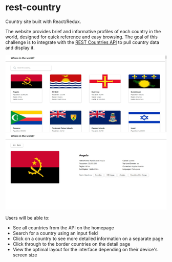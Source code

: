 # rest-country

Country site built with React/Redux.

The website provides brief and informative profiles of each country in the world, designed for quick reference and easy browsing.
The goal of this challenge is to integrate with the [REST Countries API](https://gitlab.com/restcountries/restcountries) to pull country data and display it.

<img src="./public/desktop-design.jpg" />
<img src="./public/mobile-design.jpg" />

Users will be able to:

- See all countries from the API on the homepage
- Search for a country using an input field
- Click on a country to see more detailed information on a separate page
- Click through to the border countries on the detail page
- View the optimal layout for the interface depending on their device's screen size

